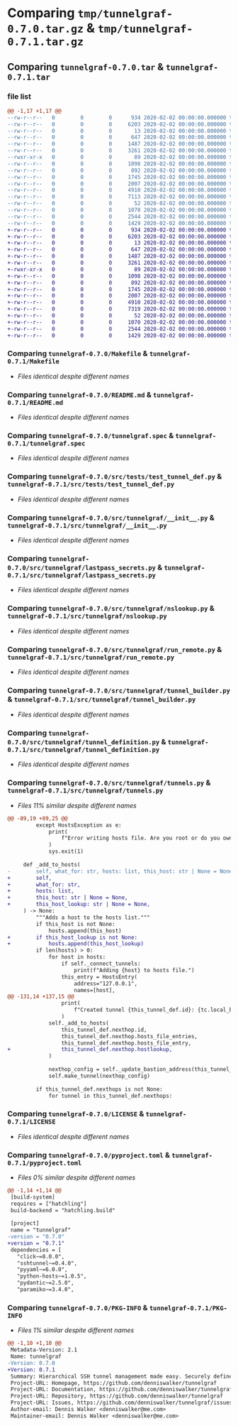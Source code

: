 # Comparing `tmp/tunnelgraf-0.7.0.tar.gz` & `tmp/tunnelgraf-0.7.1.tar.gz`

## Comparing `tunnelgraf-0.7.0.tar` & `tunnelgraf-0.7.1.tar`

### file list

```diff
@@ -1,17 +1,17 @@
--rw-r--r--   0        0        0      934 2020-02-02 00:00:00.000000 tunnelgraf-0.7.0/Makefile
--rw-r--r--   0        0        0     6203 2020-02-02 00:00:00.000000 tunnelgraf-0.7.0/README.md
--rw-r--r--   0        0        0       13 2020-02-02 00:00:00.000000 tunnelgraf-0.7.0/cli.py
--rw-r--r--   0        0        0      647 2020-02-02 00:00:00.000000 tunnelgraf-0.7.0/tunnelgraf.spec
--rw-r--r--   0        0        0     1487 2020-02-02 00:00:00.000000 tunnelgraf-0.7.0/src/tests/test_tunnel_def.py
--rw-r--r--   0        0        0     3261 2020-02-02 00:00:00.000000 tunnelgraf-0.7.0/src/tunnelgraf/__init__.py
--rwxr-xr-x   0        0        0       89 2020-02-02 00:00:00.000000 tunnelgraf-0.7.0/src/tunnelgraf/__main__.py
--rw-r--r--   0        0        0     1098 2020-02-02 00:00:00.000000 tunnelgraf-0.7.0/src/tunnelgraf/lastpass_secrets.py
--rw-r--r--   0        0        0      892 2020-02-02 00:00:00.000000 tunnelgraf-0.7.0/src/tunnelgraf/nslookup.py
--rw-r--r--   0        0        0     1745 2020-02-02 00:00:00.000000 tunnelgraf-0.7.0/src/tunnelgraf/run_remote.py
--rw-r--r--   0        0        0     2007 2020-02-02 00:00:00.000000 tunnelgraf-0.7.0/src/tunnelgraf/tunnel_builder.py
--rw-r--r--   0        0        0     4910 2020-02-02 00:00:00.000000 tunnelgraf-0.7.0/src/tunnelgraf/tunnel_definition.py
--rw-r--r--   0        0        0     7113 2020-02-02 00:00:00.000000 tunnelgraf-0.7.0/src/tunnelgraf/tunnels.py
--rw-r--r--   0        0        0       52 2020-02-02 00:00:00.000000 tunnelgraf-0.7.0/.gitignore
--rw-r--r--   0        0        0     1070 2020-02-02 00:00:00.000000 tunnelgraf-0.7.0/LICENSE
--rw-r--r--   0        0        0     2544 2020-02-02 00:00:00.000000 tunnelgraf-0.7.0/pyproject.toml
--rw-r--r--   0        0        0     1429 2020-02-02 00:00:00.000000 tunnelgraf-0.7.0/PKG-INFO
+-rw-r--r--   0        0        0      934 2020-02-02 00:00:00.000000 tunnelgraf-0.7.1/Makefile
+-rw-r--r--   0        0        0     6203 2020-02-02 00:00:00.000000 tunnelgraf-0.7.1/README.md
+-rw-r--r--   0        0        0       13 2020-02-02 00:00:00.000000 tunnelgraf-0.7.1/cli.py
+-rw-r--r--   0        0        0      647 2020-02-02 00:00:00.000000 tunnelgraf-0.7.1/tunnelgraf.spec
+-rw-r--r--   0        0        0     1487 2020-02-02 00:00:00.000000 tunnelgraf-0.7.1/src/tests/test_tunnel_def.py
+-rw-r--r--   0        0        0     3261 2020-02-02 00:00:00.000000 tunnelgraf-0.7.1/src/tunnelgraf/__init__.py
+-rwxr-xr-x   0        0        0       89 2020-02-02 00:00:00.000000 tunnelgraf-0.7.1/src/tunnelgraf/__main__.py
+-rw-r--r--   0        0        0     1098 2020-02-02 00:00:00.000000 tunnelgraf-0.7.1/src/tunnelgraf/lastpass_secrets.py
+-rw-r--r--   0        0        0      892 2020-02-02 00:00:00.000000 tunnelgraf-0.7.1/src/tunnelgraf/nslookup.py
+-rw-r--r--   0        0        0     1745 2020-02-02 00:00:00.000000 tunnelgraf-0.7.1/src/tunnelgraf/run_remote.py
+-rw-r--r--   0        0        0     2007 2020-02-02 00:00:00.000000 tunnelgraf-0.7.1/src/tunnelgraf/tunnel_builder.py
+-rw-r--r--   0        0        0     4910 2020-02-02 00:00:00.000000 tunnelgraf-0.7.1/src/tunnelgraf/tunnel_definition.py
+-rw-r--r--   0        0        0     7319 2020-02-02 00:00:00.000000 tunnelgraf-0.7.1/src/tunnelgraf/tunnels.py
+-rw-r--r--   0        0        0       52 2020-02-02 00:00:00.000000 tunnelgraf-0.7.1/.gitignore
+-rw-r--r--   0        0        0     1070 2020-02-02 00:00:00.000000 tunnelgraf-0.7.1/LICENSE
+-rw-r--r--   0        0        0     2544 2020-02-02 00:00:00.000000 tunnelgraf-0.7.1/pyproject.toml
+-rw-r--r--   0        0        0     1429 2020-02-02 00:00:00.000000 tunnelgraf-0.7.1/PKG-INFO
```

### Comparing `tunnelgraf-0.7.0/Makefile` & `tunnelgraf-0.7.1/Makefile`

 * *Files identical despite different names*

### Comparing `tunnelgraf-0.7.0/README.md` & `tunnelgraf-0.7.1/README.md`

 * *Files identical despite different names*

### Comparing `tunnelgraf-0.7.0/tunnelgraf.spec` & `tunnelgraf-0.7.1/tunnelgraf.spec`

 * *Files identical despite different names*

### Comparing `tunnelgraf-0.7.0/src/tests/test_tunnel_def.py` & `tunnelgraf-0.7.1/src/tests/test_tunnel_def.py`

 * *Files identical despite different names*

### Comparing `tunnelgraf-0.7.0/src/tunnelgraf/__init__.py` & `tunnelgraf-0.7.1/src/tunnelgraf/__init__.py`

 * *Files identical despite different names*

### Comparing `tunnelgraf-0.7.0/src/tunnelgraf/lastpass_secrets.py` & `tunnelgraf-0.7.1/src/tunnelgraf/lastpass_secrets.py`

 * *Files identical despite different names*

### Comparing `tunnelgraf-0.7.0/src/tunnelgraf/nslookup.py` & `tunnelgraf-0.7.1/src/tunnelgraf/nslookup.py`

 * *Files identical despite different names*

### Comparing `tunnelgraf-0.7.0/src/tunnelgraf/run_remote.py` & `tunnelgraf-0.7.1/src/tunnelgraf/run_remote.py`

 * *Files identical despite different names*

### Comparing `tunnelgraf-0.7.0/src/tunnelgraf/tunnel_builder.py` & `tunnelgraf-0.7.1/src/tunnelgraf/tunnel_builder.py`

 * *Files identical despite different names*

### Comparing `tunnelgraf-0.7.0/src/tunnelgraf/tunnel_definition.py` & `tunnelgraf-0.7.1/src/tunnelgraf/tunnel_definition.py`

 * *Files identical despite different names*

### Comparing `tunnelgraf-0.7.0/src/tunnelgraf/tunnels.py` & `tunnelgraf-0.7.1/src/tunnelgraf/tunnels.py`

 * *Files 11% similar despite different names*

```diff
@@ -89,19 +89,25 @@
         except HostsException as e:
             print(
                 f"Error writing hosts file. Are you root or do you own the hosts file? Error: {e}"
             )
             sys.exit(1)
 
     def _add_to_hosts(
-        self, what_for: str, hosts: list, this_host: str | None = None
+        self,
+        what_for: str,
+        hosts: list,
+        this_host: str | None = None,
+        this_host_lookup: str | None = None,
     ) -> None:
         """Adds a host to the hosts list."""
         if this_host is not None:
             hosts.append(this_host)
+        if this_host_lookup is not None:
+            hosts.append(this_host_lookup)
         if len(hosts) > 0:
             for host in hosts:
                 if self._connect_tunnels:
                     print(f"Adding {host} to hosts file.")
                 this_entry = HostsEntry(
                     address="127.0.0.1",
                     names=[host],
@@ -131,14 +137,15 @@
                 print(
                     f"Created tunnel {this_tunnel_def.id}: {tc.local_bind_host}:{tc.local_bind_port} to {tc._remote_binds[0][0]}:{tc._remote_binds[0][1]}"
                 )
             self._add_to_hosts(
                 this_tunnel_def.nexthop.id,
                 this_tunnel_def.nexthop.hosts_file_entries,
                 this_tunnel_def.nexthop.hosts_file_entry,
+                this_tunnel_def.nexthop.hostlookup,
             )
 
             nexthop_config = self._update_bastion_address(this_tunnel_def.nexthop)
             self.make_tunnel(nexthop_config)
 
         if this_tunnel_def.nexthops is not None:
             for tunnel in this_tunnel_def.nexthops:
```

### Comparing `tunnelgraf-0.7.0/LICENSE` & `tunnelgraf-0.7.1/LICENSE`

 * *Files identical despite different names*

### Comparing `tunnelgraf-0.7.0/pyproject.toml` & `tunnelgraf-0.7.1/pyproject.toml`

 * *Files 0% similar despite different names*

```diff
@@ -1,14 +1,14 @@
 [build-system]
 requires = ["hatchling"]
 build-backend = "hatchling.build"
 
 [project]
 name = "tunnelgraf"
-version = "0.7.0"
+version = "0.7.1"
 dependencies = [
   "click~=8.0.0",
   "sshtunnel~=0.4.0",
   "pyyaml~=6.0.0",
   "python-hosts~=1.0.5",
   "pydantic~=2.5.0",
   "paramiko~=3.4.0",
```

### Comparing `tunnelgraf-0.7.0/PKG-INFO` & `tunnelgraf-0.7.1/PKG-INFO`

 * *Files 1% similar despite different names*

```diff
@@ -1,10 +1,10 @@
 Metadata-Version: 2.1
 Name: tunnelgraf
-Version: 0.7.0
+Version: 0.7.1
 Summary: Hierarchical SSH tunnel management made easy. Securely define and share multihop connection profiles that expose a graph of remote endpoints as localhost.
 Project-URL: Homepage, https://github.com/denniswalker/tunnelgraf
 Project-URL: Documentation, https://github.com/denniswalker/tunnelgraf/blob/main/README.md
 Project-URL: Repository, https://github.com/denniswalker/tunnelgraf
 Project-URL: Issues, https://github.com/denniswalker/tunnelgraf/issues
 Author-email: Dennis Walker <denniswalker@me.com>
 Maintainer-email: Dennis Walker <denniswalker@me.com>
```

